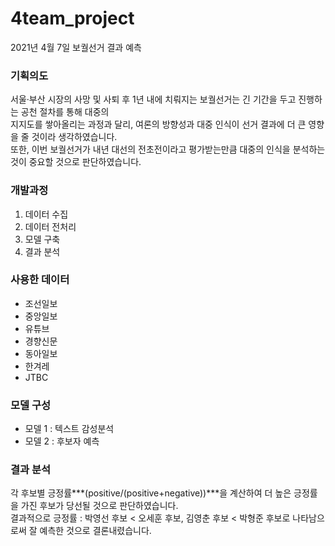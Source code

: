 # 4team_project
2021년 4월 7일 보궐선거 결과 예측

###  기획의도
서울·부산 시장의 사망 및 사퇴 후 1년 내에 치뤄지는 보궐선거는 긴 기간을 두고 진행하는 공천 절차를 통해 대중의<br>
지지도를 쌓아올리는 과정과 달리, 여론의 방향성과 대중 인식이 선거 결과에 더 큰 영향을 줄 것이라 생각하였습니다.<br> 
또한, 이번 보궐선거가 내년 대선의 전초전이라고 평가받는만큼 대중의 인식을 분석하는 것이 중요할 것으로 판단하였습니다.


### 개발과정
1. 데이터 수집
2. 데이터 전처리
3. 모델 구축
4. 결과 분석

### 사용한 데이터
- 조선일보
- 중앙일보
- 유튜브
- 경향신문
- 동아일보
- 한겨레
- JTBC

### 모델 구성
- 모델 1 : 텍스트 감성분석
- 모델 2 : 후보자 예측

### 결과 분석
각 후보별 긍정률***(positive/(positive+negative))***을 계산하여 더 높은 긍정률을 가진 후보가 당선될 것으로 판단하였습니다.<br>
결과적으로 긍정률 : 박영선 후보 < 오세훈 후보, 김영춘 후보 < 박형준 후보로 나타남으로써 잘 예측한 것으로 결론내렸습니다.
